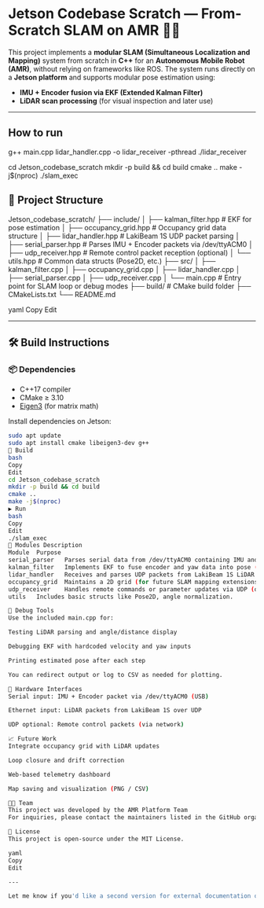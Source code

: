 # Jetson Codebase Scratch — From-Scratch SLAM on AMR 🚗📍

This project implements a **modular SLAM (Simultaneous Localization and Mapping)** system from scratch in **C++** for an **Autonomous Mobile Robot (AMR)**, without relying on frameworks like ROS. The system runs directly on a **Jetson platform** and supports modular pose estimation using:
- **IMU + Encoder fusion via EKF (Extended Kalman Filter)**
- **LiDAR scan processing** (for visual inspection and later use)

---

## How to run 

g++ main.cpp lidar_handler.cpp -o lidar_receiver -pthread
./lidar_receiver



cd Jetson_codebase_scratch
mkdir -p build && cd build
cmake ..
make -j$(nproc)
./slam_exec

## 📁 Project Structure

Jetson_codebase_scratch/
├── include/
│ ├── kalman_filter.hpp # EKF for pose estimation
│ ├── occupancy_grid.hpp # Occupancy grid data structure
│ ├── lidar_handler.hpp # LakiBeam 1S UDP packet parsing
│ ├── serial_parser.hpp # Parses IMU + Encoder packets via /dev/ttyACM0
│ ├── udp_receiver.hpp # Remote control packet reception (optional)
│ └── utils.hpp # Common data structs (Pose2D, etc.)
├── src/
│ ├── kalman_filter.cpp
│ ├── occupancy_grid.cpp
│ ├── lidar_handler.cpp
│ ├── serial_parser.cpp
│ ├── udp_receiver.cpp
│ └── main.cpp # Entry point for SLAM loop or debug modes
├── build/ # CMake build folder
├── CMakeLists.txt
└── README.md

yaml
Copy
Edit

---

## 🛠️ Build Instructions

### 📦 Dependencies
- C++17 compiler
- CMake ≥ 3.10
- [Eigen3](https://eigen.tuxfamily.org/) (for matrix math)

Install dependencies on Jetson:
```bash
sudo apt update
sudo apt install cmake libeigen3-dev g++
🔨 Build
bash
Copy
Edit
cd Jetson_codebase_scratch
mkdir -p build && cd build
cmake ..
make -j$(nproc)
▶️ Run
bash
Copy
Edit
./slam_exec
🔧 Modules Description
Module	Purpose
serial_parser	Parses serial data from /dev/ttyACM0 containing IMU and encoder packets. Shared globally.
kalman_filter	Implements EKF to fuse encoder and yaw data into pose (x, y, θ).
lidar_handler	Receives and parses UDP packets from LakiBeam 1S LiDAR.
occupancy_grid	Maintains a 2D grid (for future SLAM mapping extensions).
udp_receiver	Handles remote commands or parameter updates via UDP (optional).
utils	Includes basic structs like Pose2D, angle normalization.

🧪 Debug Tools
Use the included main.cpp for:

Testing LiDAR parsing and angle/distance display

Debugging EKF with hardcoded velocity and yaw inputs

Printing estimated pose after each step

You can redirect output or log to CSV as needed for plotting.

🔌 Hardware Interfaces
Serial input: IMU + Encoder packet via /dev/ttyACM0 (USB)

Ethernet input: LiDAR packets from LakiBeam 1S over UDP

UDP optional: Remote control packets (via network)

📈 Future Work
Integrate occupancy grid with LiDAR updates

Loop closure and drift correction

Web-based telemetry dashboard

Map saving and visualization (PNG / CSV)

👨‍💻 Team
This project was developed by the AMR Platform Team
For inquiries, please contact the maintainers listed in the GitHub organization.

📜 License
This project is open-source under the MIT License.

yaml
Copy
Edit

---

Let me know if you'd like a second version for external documentation or contribution guidelines

